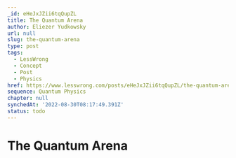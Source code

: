 ```yaml
---
_id: eHeJxJZii6tqQupZL
title: The Quantum Arena
author: Eliezer Yudkowsky
url: null
slug: the-quantum-arena
type: post
tags:
  - LessWrong
  - Concept
  - Post
  - Physics
href: https://www.lesswrong.com/posts/eHeJxJZii6tqQupZL/the-quantum-arena
sequence: Quantum Physics
chapter: null
synchedAt: '2022-08-30T08:17:49.391Z'
status: todo
---
```


# The Quantum Arena
